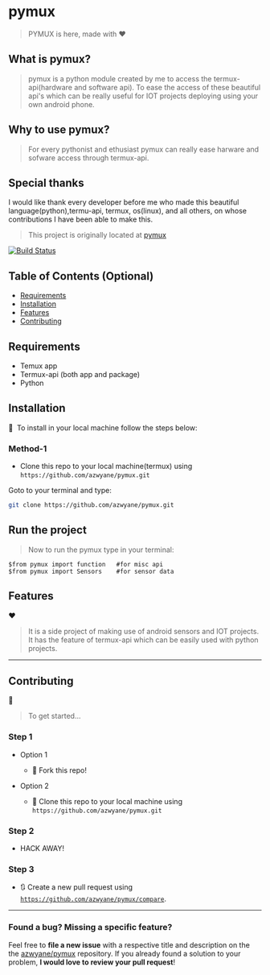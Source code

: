 # pymux

> PYMUX is here, made with :heart:

## What is pymux?
> pymux is a python module created by me to access the termux-api(hardware
> and software api). To ease the access of these beautiful api's which 
> can be really useful for IOT projects deploying using your own android phone.

## Why to use pymux?
> For every pythonist and ethusiast pymux can really ease harware and sofware
> access through termux-api.

## Special thanks 
 I would like thank every developer before me who made this beautiful
 language(python),termu-api, termux, os(linux), and all others, on whose
 contributions I have been able to make this.

> This project is originally located at [pymux](https://github.com/azwyane/pymux)


[![Build Status](http://img.shields.io/travis/badges/badgerbadgerbadger.svg?style=flat-square)](https://github.com/azwyane/pymux.git)

## Table of Contents (Optional)
- [Requirements](#Requirements)
- [Installation](#Installation)
- [Features](#Features)
- [Contributing](#Contributing)

## Requirements

- Temux app
- Termux-api (both app and package)
- Python

## Installation

🚀&nbsp; To install in your local machine follow the steps below:

### Method-1

- Clone this repo to your local machine(termux) using `https://github.com/azwyane/pymux.git`

Goto to your terminal and type:

```sh
git clone https://github.com/azwyane/pymux.git
```

## Run the project

> Now to run the pymux type in your terminal:
```
$from pymux import function   #for misc api
$from pymux import Sensors    #for sensor data
```

## Features

❤️&nbsp;
> It is a side project of making use of android sensors and IOT projects. 
> It has the feature of termux-api which can be easily used with
> python projects.


---

## Contributing

🤝&nbsp;

> To get started...

### Step 1

- Option 1
    - 🍴 Fork this repo!

- Option 2
    - 👯 Clone this repo to your local machine using `https://github.com/azwyane/pymux.git`

### Step 2

- HACK AWAY!

### Step 3

- 🔃 Create a new pull request using <a href="https://github.com/azwyane/pymux/compare" target="_blank">`https://github.com/azwyane/pymux/compare`</a>.


---

###  Found a bug? Missing a specific feature?

Feel free to **file a new issue** with a respective title and description on the the [azwyane/pymux](https://github.com/azwyane/pymux/issues) repository. If you already found a solution to your problem, **I would love to review your pull request**!

